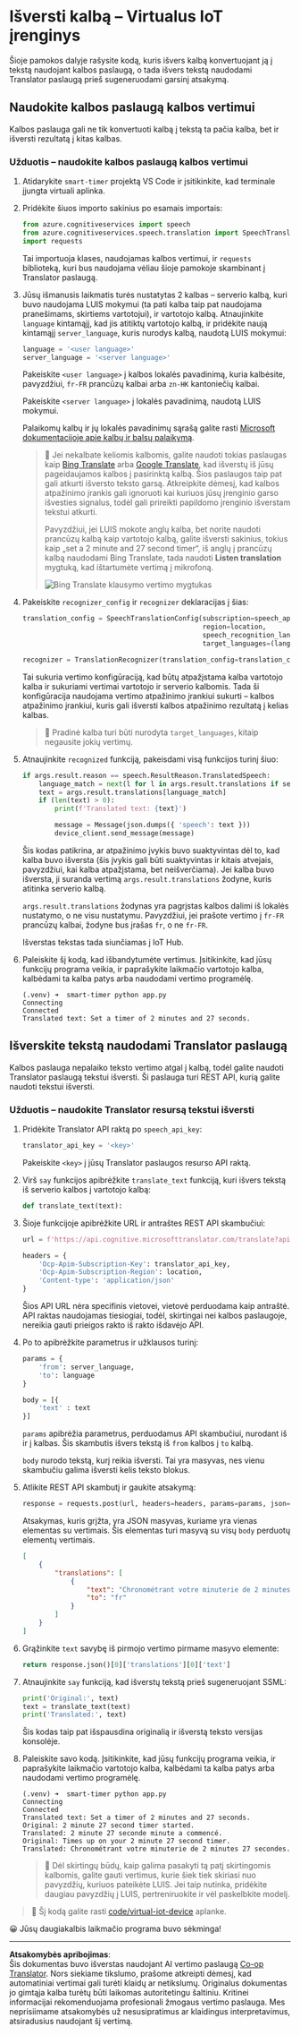 <!--
CO_OP_TRANSLATOR_METADATA:
{
  "original_hash": "d620a470d9dd8614d99824832978360a",
  "translation_date": "2025-08-28T19:33:37+00:00",
  "source_file": "6-consumer/lessons/4-multiple-language-support/virtual-device-translate-speech.md",
  "language_code": "lt"
}
-->
# Išversti kalbą – Virtualus IoT įrenginys

Šioje pamokos dalyje rašysite kodą, kuris išvers kalbą konvertuojant ją į tekstą naudojant kalbos paslaugą, o tada išvers tekstą naudodami Translator paslaugą prieš sugeneruodami garsinį atsakymą.

## Naudokite kalbos paslaugą kalbos vertimui

Kalbos paslauga gali ne tik konvertuoti kalbą į tekstą ta pačia kalba, bet ir išversti rezultatą į kitas kalbas.

### Užduotis – naudokite kalbos paslaugą kalbos vertimui

1. Atidarykite `smart-timer` projektą VS Code ir įsitikinkite, kad terminale įjungta virtuali aplinka.

1. Pridėkite šiuos importo sakinius po esamais importais:

    ```python
    from azure.cognitiveservices import speech
    from azure.cognitiveservices.speech.translation import SpeechTranslationConfig, TranslationRecognizer
    import requests
    ```

    Tai importuoja klases, naudojamas kalbos vertimui, ir `requests` biblioteką, kuri bus naudojama vėliau šioje pamokoje skambinant į Translator paslaugą.

1. Jūsų išmanusis laikmatis turės nustatytas 2 kalbas – serverio kalbą, kuri buvo naudojama LUIS mokymui (ta pati kalba taip pat naudojama pranešimams, skirtiems vartotojui), ir vartotojo kalbą. Atnaujinkite `language` kintamąjį, kad jis atitiktų vartotojo kalbą, ir pridėkite naują kintamąjį `server_language`, kuris nurodys kalbą, naudotą LUIS mokymui:

    ```python
    language = '<user language>'
    server_language = '<server language>'
    ```

    Pakeiskite `<user language>` į kalbos lokalės pavadinimą, kuria kalbėsite, pavyzdžiui, `fr-FR` prancūzų kalbai arba `zn-HK` kantoniečių kalbai.

    Pakeiskite `<server language>` į lokalės pavadinimą, naudotą LUIS mokymui.

    Palaikomų kalbų ir jų lokalės pavadinimų sąrašą galite rasti [Microsoft dokumentacijoje apie kalbų ir balsų palaikymą](https://docs.microsoft.com/azure/cognitive-services/speech-service/language-support?WT.mc_id=academic-17441-jabenn#speech-to-text).

    > 💁 Jei nekalbate keliomis kalbomis, galite naudoti tokias paslaugas kaip [Bing Translate](https://www.bing.com/translator) arba [Google Translate](https://translate.google.com), kad išverstų iš jūsų pageidaujamos kalbos į pasirinktą kalbą. Šios paslaugos taip pat gali atkurti išversto teksto garsą. Atkreipkite dėmesį, kad kalbos atpažinimo įrankis gali ignoruoti kai kuriuos jūsų įrenginio garso išvesties signalus, todėl gali prireikti papildomo įrenginio išverstam tekstui atkurti.
    >
    > Pavyzdžiui, jei LUIS mokote anglų kalba, bet norite naudoti prancūzų kalbą kaip vartotojo kalbą, galite išversti sakinius, tokius kaip „set a 2 minute and 27 second timer“, iš anglų į prancūzų kalbą naudodami Bing Translate, tada naudoti **Listen translation** mygtuką, kad ištartumėte vertimą į mikrofoną.
    >
    > ![Bing Translate klausymo vertimo mygtukas](../../../../../translated_images/bing-translate.348aa796d6efe2a92f41ea74a5cf42bb4c63d6faaa08e7f46924e072a35daa48.lt.png)

1. Pakeiskite `recognizer_config` ir `recognizer` deklaracijas į šias:

    ```python
    translation_config = SpeechTranslationConfig(subscription=speech_api_key,
                                                 region=location,
                                                 speech_recognition_language=language,
                                                 target_languages=(language, server_language))
    
    recognizer = TranslationRecognizer(translation_config=translation_config)
    ```

    Tai sukuria vertimo konfigūraciją, kad būtų atpažįstama kalba vartotojo kalba ir sukuriami vertimai vartotojo ir serverio kalbomis. Tada ši konfigūracija naudojama vertimo atpažinimo įrankiui sukurti – kalbos atpažinimo įrankiui, kuris gali išversti kalbos atpažinimo rezultatą į kelias kalbas.

    > 💁 Pradinė kalba turi būti nurodyta `target_languages`, kitaip negausite jokių vertimų.

1. Atnaujinkite `recognized` funkciją, pakeisdami visą funkcijos turinį šiuo:

    ```python
    if args.result.reason == speech.ResultReason.TranslatedSpeech:
        language_match = next(l for l in args.result.translations if server_language.lower().startswith(l.lower()))
        text = args.result.translations[language_match]
        if (len(text) > 0):
            print(f'Translated text: {text}')
    
            message = Message(json.dumps({ 'speech': text }))
            device_client.send_message(message)
    ```

    Šis kodas patikrina, ar atpažinimo įvykis buvo suaktyvintas dėl to, kad kalba buvo išversta (šis įvykis gali būti suaktyvintas ir kitais atvejais, pavyzdžiui, kai kalba atpažįstama, bet neišverčiama). Jei kalba buvo išversta, ji suranda vertimą `args.result.translations` žodyne, kuris atitinka serverio kalbą.

    `args.result.translations` žodynas yra pagrįstas kalbos dalimi iš lokalės nustatymo, o ne visu nustatymu. Pavyzdžiui, jei prašote vertimo į `fr-FR` prancūzų kalbai, žodyne bus įrašas `fr`, o ne `fr-FR`.

    Išverstas tekstas tada siunčiamas į IoT Hub.

1. Paleiskite šį kodą, kad išbandytumėte vertimus. Įsitikinkite, kad jūsų funkcijų programa veikia, ir paprašykite laikmačio vartotojo kalba, kalbėdami ta kalba patys arba naudodami vertimo programėlę.

    ```output
    (.venv) ➜  smart-timer python app.py
    Connecting
    Connected
    Translated text: Set a timer of 2 minutes and 27 seconds.
    ```

## Išverskite tekstą naudodami Translator paslaugą

Kalbos paslauga nepalaiko teksto vertimo atgal į kalbą, todėl galite naudoti Translator paslaugą tekstui išversti. Ši paslauga turi REST API, kurią galite naudoti tekstui išversti.

### Užduotis – naudokite Translator resursą tekstui išversti

1. Pridėkite Translator API raktą po `speech_api_key`:

    ```python
    translator_api_key = '<key>'
    ```

    Pakeiskite `<key>` į jūsų Translator paslaugos resurso API raktą.

1. Virš `say` funkcijos apibrėžkite `translate_text` funkciją, kuri išvers tekstą iš serverio kalbos į vartotojo kalbą:

    ```python
    def translate_text(text):
    ```

1. Šioje funkcijoje apibrėžkite URL ir antraštes REST API skambučiui:

    ```python
    url = f'https://api.cognitive.microsofttranslator.com/translate?api-version=3.0'

    headers = {
        'Ocp-Apim-Subscription-Key': translator_api_key,
        'Ocp-Apim-Subscription-Region': location,
        'Content-type': 'application/json'
    }
    ```

    Šios API URL nėra specifinis vietovei, vietovė perduodama kaip antraštė. API raktas naudojamas tiesiogiai, todėl, skirtingai nei kalbos paslaugoje, nereikia gauti prieigos rakto iš rakto išdavėjo API.

1. Po to apibrėžkite parametrus ir užklausos turinį:

    ```python
    params = {
        'from': server_language,
        'to': language
    }

    body = [{
        'text' : text
    }]
    ```

    `params` apibrėžia parametrus, perduodamus API skambučiui, nurodant iš ir į kalbas. Šis skambutis išvers tekstą iš `from` kalbos į `to` kalbą.

    `body` nurodo tekstą, kurį reikia išversti. Tai yra masyvas, nes vienu skambučiu galima išversti kelis teksto blokus.

1. Atlikite REST API skambutį ir gaukite atsakymą:

    ```python
    response = requests.post(url, headers=headers, params=params, json=body)
    ```

    Atsakymas, kuris grįžta, yra JSON masyvas, kuriame yra vienas elementas su vertimais. Šis elementas turi masyvą su visų `body` perduotų elementų vertimais.

    ```json
    [
        {
            "translations": [
                {
                    "text": "Chronométrant votre minuterie de 2 minutes 27 secondes.",
                    "to": "fr"
                }
            ]
        }
    ]
    ```

1. Grąžinkite `text` savybę iš pirmojo vertimo pirmame masyvo elemente:

    ```python
    return response.json()[0]['translations'][0]['text']
    ```

1. Atnaujinkite `say` funkciją, kad išverstų tekstą prieš sugeneruojant SSML:

    ```python
    print('Original:', text)
    text = translate_text(text)
    print('Translated:', text)
    ```

    Šis kodas taip pat išspausdina originalią ir išverstą teksto versijas konsolėje.

1. Paleiskite savo kodą. Įsitikinkite, kad jūsų funkcijų programa veikia, ir paprašykite laikmačio vartotojo kalba, kalbėdami ta kalba patys arba naudodami vertimo programėlę.

    ```output
    (.venv) ➜  smart-timer python app.py
    Connecting
    Connected
    Translated text: Set a timer of 2 minutes and 27 seconds.
    Original: 2 minute 27 second timer started.
    Translated: 2 minute 27 seconde minute a commencé.
    Original: Times up on your 2 minute 27 second timer.
    Translated: Chronométrant votre minuterie de 2 minutes 27 secondes.
    ```

    > 💁 Dėl skirtingų būdų, kaip galima pasakyti tą patį skirtingomis kalbomis, galite gauti vertimus, kurie šiek tiek skiriasi nuo pavyzdžių, kuriuos pateikėte LUIS. Jei taip nutinka, pridėkite daugiau pavyzdžių į LUIS, pertreniruokite ir vėl paskelbkite modelį.

> 💁 Šį kodą galite rasti [code/virtual-iot-device](../../../../../6-consumer/lessons/4-multiple-language-support/code/virtual-iot-device) aplanke.

😀 Jūsų daugiakalbis laikmačio programa buvo sėkminga!

---

**Atsakomybės apribojimas**:  
Šis dokumentas buvo išverstas naudojant AI vertimo paslaugą [Co-op Translator](https://github.com/Azure/co-op-translator). Nors siekiame tikslumo, prašome atkreipti dėmesį, kad automatiniai vertimai gali turėti klaidų ar netikslumų. Originalus dokumentas jo gimtąja kalba turėtų būti laikomas autoritetingu šaltiniu. Kritinei informacijai rekomenduojama profesionali žmogaus vertimo paslauga. Mes neprisiimame atsakomybės už nesusipratimus ar klaidingus interpretavimus, atsiradusius naudojant šį vertimą.